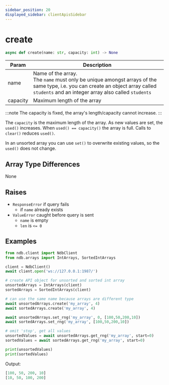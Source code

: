 ```yaml
---
sidebar_position: 20
displayed_sidebar: clientApisSidebar
---
```


# create

```py
async def create(name: str, capacity: int) -> None
```

|Param|Description|
|---|---|
|name|Name of the array.<br/>The `name` must only be unique amongst arrays of the same type, i.e. you can create an object array called `students` and an integer array also called `students`|
|capacity|Maximum length of the array|

:::note
The capacity is fixed, the array's length/capacity cannot increase.
:::

The `capacity` is the maximum length of the array. As new values are set, the `used()` increases. 
When `used() == capacity()` the array is full. Calls to `clear()` reduces `used()`. 

In an unsorted array you can use `set()` to overwrite existing values, so the `used()` does not change.



## Array Type Differences
None


## Raises
- `ResponseError` if query fails
    - if `name` already exists    
- `ValueError` caught before query is sent
    - `name` is empty
    - `len` is `<= 0`


## Examples

```py
from ndb.client import NdbClient
from ndb.arrays import IntArrays, SortedIntArrays

client = NdbClient()
await client.open('ws://127.0.0.1:1987/')

# create API object for unsorted and sorted int array
unsortedArrays = IntArrays(client)
sortedArrays = SortedIntArrays(client)

# can use the same name because arrays are different type
await unsortedArrays.create('my_array', 4)
await sortedArrays.create('my_array', 4)

await unsortedArrays.set_rng('my_array', 0, [100,50,200,10])
await sortedArrays.set_rng('my_array', [100,50,200,10])

# omit 'stop', get all values
unsortedValues = await unsortedArrays.get_rng('my_array', start=0)
sortedValues = await sortedArrays.get_rng('my_array', start=0)

print(unsortedValues)
print(sortedValues)
```

Output:

```py
[100, 50, 200, 10]
[10, 50, 100, 200]
```
